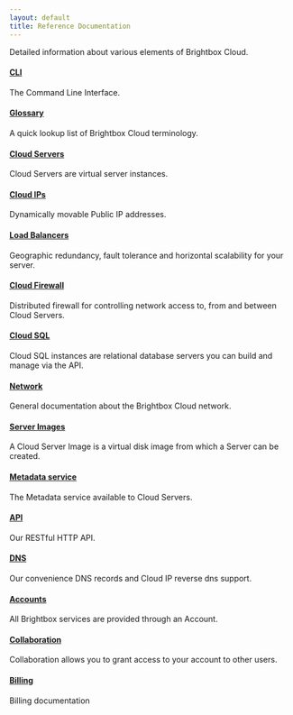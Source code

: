 ```yaml
---
layout: default
title: Reference Documentation
---
```


Detailed information about various elements of Brightbox Cloud.

<div class="grid_11 alpha" markdown="1">

#### [CLI](/docs/reference/cli/)

The Command Line Interface.

#### [Glossary](/docs/reference/glossary/)

A quick lookup list of Brightbox Cloud terminology.

#### [Cloud Servers](/docs/reference/cloud-servers/)

Cloud Servers are virtual server instances.

#### [Cloud IPs](/docs/reference/cloud-ips/)

Dynamically movable Public IP addresses.

#### [Load Balancers](/docs/reference/load-balancers/)

Geographic redundancy, fault tolerance and horizontal scalability for
your server.

#### [Cloud Firewall](/docs/reference/firewall/)

Distributed firewall for controlling network access to, from and
between Cloud Servers.

#### [Cloud SQL](/docs/reference/cloud-sql/)

Cloud SQL instances are relational database servers you can build and manage via the API.

#### [Network](/docs/reference/network/)

General documentation about the Brightbox Cloud network.

</div>

<div class="grid_11 prefix_2" markdown="1">

#### [Server Images](/docs/reference/server-images/)

A Cloud Server Image is a virtual disk image from which a Server can
be created.

#### [Metadata service](/docs/reference/metadata-service/)

The Metadata service available to Cloud Servers.

#### [API](/docs/reference/api/)

Our RESTful HTTP API.

#### [DNS](/docs/reference/dns/)

Our convenience DNS records and Cloud IP reverse dns support.

#### [Accounts](/docs/reference/accounts/)

All Brightbox services are provided through an Account.

#### [Collaboration](/docs/reference/collaboration)

Collaboration allows you to grant access to your account to other users.

#### [Billing](/docs/reference/billing/)

Billing documentation
</div>
